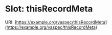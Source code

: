 # Slot: thisRecordMeta

URI: [https://example.org/vaspec/thisRecordMeta](https://example.org/vaspec/thisRecordMeta)